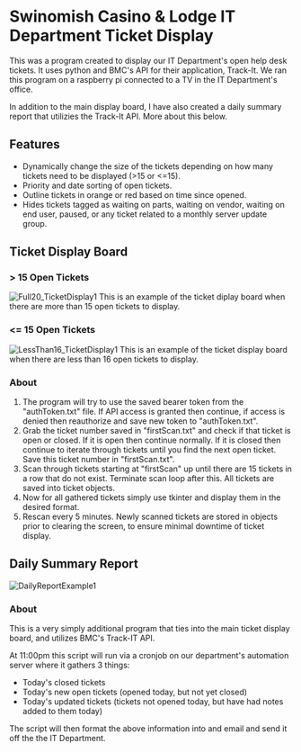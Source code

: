 # Swinomish Casino & Lodge IT Department Ticket Display
This was a program created to display our IT Department's open help desk tickets. It uses python and BMC's API for their application, Track-It.
We ran this program on a raspberry pi connected to a TV in the IT Department's office.

In addition to the main display board, I have also created a daily summary report that utilizies the Track-It API. More about this below.

## Features
- Dynamically change the size of the tickets depending on how many tickets need to be displayed (>15 or <=15).
- Priority and date sorting of open tickets.
- Outline tickets in orange or red based on time since opened.
- Hides tickets tagged as waiting on parts, waiting on vendor, waiting on end user, paused, or any ticket related to a monthly server update group.


## Ticket Display Board

### > 15 Open Tickets
![Full20_TicketDisplay1](https://user-images.githubusercontent.com/55816533/136676440-e7796f44-742f-4a09-b114-e282d81bb50d.jpg)
This is an example of the ticket diplay board when there are more than 15 open tickets to display.

### <= 15 Open Tickets
![LessThan16_TicketDisplay1](https://user-images.githubusercontent.com/55816533/136676443-371f8747-6f92-4ecc-84b3-d3da1ae5b839.jpg)
This is an example of the ticket display board when there are less than 16 open tickets to display.

### About
1. The program will try to use the saved bearer token from the "authToken.txt" file. If API access is granted then continue, if access is denied then reauthorize and save new token to "authToken.txt".
2. Grab the ticket number saved in "firstScan.txt" and check if that ticket is open or closed. If it is open then continue normally. If it is closed then continue to iterate through tickets until you find the next open ticket. Save this ticket number in "firstScan.txt".
3. Scan through tickets starting at "firstScan" up until there are 15 tickets in a row that do not exist. Terminate scan loop after this. All tickets are saved into ticket objects.
4. Now for all gathered tickets simply use tkinter and display them in the desired format.
5. Rescan every 5 minutes. Newly scanned tickets are stored in objects prior to clearing the screen, to ensure minimal downtime of ticket display.


## Daily Summary Report
![DailyReportExample1](https://user-images.githubusercontent.com/55816533/136676888-deb78002-13c0-4094-960a-a95fdcb6237c.jpg)

### About
This is a very simply additional program that ties into the main ticket display board, and utilizes BMC's Track-IT API.

At 11:00pm this script will run via a cronjob on our department's automation server where it gathers 3 things:
- Today's closed tickets
- Today's new open tickets (opened today, but not yet closed)
- Today's updated tickets (tickets not opened today, but have had notes added to them today)

The script will then format the above information into and email and send it off the the IT Department.
